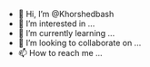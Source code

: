 - 👋 Hi, I’m @Khorshedbash
- 👀 I’m interested in ...
- 🌱 I’m currently learning ...
- 💞️ I’m looking to collaborate on ...
- 📫 How to reach me ...

<!---
Khorshedbash/Khorshedbash is a ✨ special ✨ repository because its `README.md` (this file) appears on your GitHub profile.
You can click the Preview link to take a look at your changes.
--->
